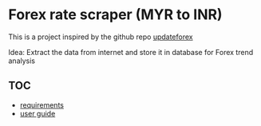 # Forex rate scraper (MYR to INR)
This is a project inspired by the github repo [updateforex](https://github.com/svrsunil/updateforex)
 
Idea: Extract the data from internet and store it in database for Forex trend analysis

## TOC
- [requirements](https://github.com/ecevinoth/forex-scraper-selenium/tree/master/docs/requirements.txt)
- [user guide](https://github.com/ecevinoth/forex-scraper-selenium/blob/master/docs/user_guide.md)
